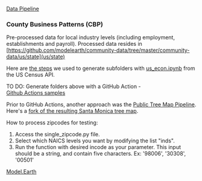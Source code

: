 
[Data Pipeline](https://model.earth/data-pipeline)
<!--# Community Datasets -->

### County Business Patterns (CBP)
Pre-processed data for local industry levels (including employment, establishments and payroll).
Processed data resides in [https://github.com/modelearth/community-data/tree/master/community-data/us/state](us/state) <span class="local" style="display:none">- <a href="us/state">local</a></span>

<!-- https://github.com/modelearth/community-data/tree/master/ -->
Here are [the steps](process/python/bea) we used to generate subfolders with [us_econ.ipynb](process/python/bea) from the US Census&nbsp;API.

TO DO: Generate folders above with a GitHub Action - [Github&nbsp;Actions&nbsp;samples](https://model.earth/community/projects/#pipeline)  

Prior to GitHub Actions, another approach was the [Public Tree Map Pipeline](https://github.com/Public-Tree-Map/public-tree-map-data-pipeline).  
Here's a [fork of the resulting Santa Monica tree map](https://neighborhood.org/public-tree-map/).

How to process zipcodes for testing:
1) Access the single_zipcode.py file.
2) Select which NAICS levels you want by modifying the list "inds".
3) Run the function with desired incode as your parameter. This input should be a string, and contain five characters. Ex: '98006', '30308', '00501'

[Model.Earth](https://model.earth)